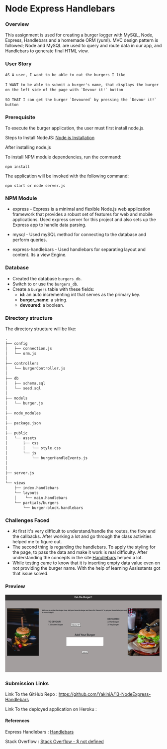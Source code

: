 # Node Express Handlebars

### Overview

This assignment is used for creating a burger logger with MySQL, Node, Express, Handlebars and a homemade ORM (yum!). MVC design pattern is followed; Node and MySQL are used to query and route data in our app, and Handlebars to generate final HTML view.

### User Story 

```
AS A user, I want to be able to eat the burgers I like

I WANT to be able to submit a burger's name, that displays the burger on the left side of the page with `Devour it!` button

SO THAT I can get the burger `Devoured` by pressing the `Devour it!` button
```


### Prerequisite

To execute the burger application, the user must first install node.js.

Steps to Install NodeJS: [Node.js Installation](https://docs.npmjs.com/downloading-and-installing-node-js-and-npm#windows-node-version-managers)

After installing node.js

To install NPM module dependencies, run the command:

```
npm install
```

The application will be invoked with the following command:

```
npm start or node server.js
```

### NPM Module

* express - Express is a minimal and flexible Node.js web application framework that provides a robust set of features for web and mobile applications. Used express server for this project and also sets up the Express app to handle data parsing.

* mysql - Used mySQL method for connecting to the database and perform queries.

* express-handlebars - Used handlebars for separating layout and content. Its a view Engine.

### Database

   * Created the database `burgers_db`.
   * Switch to or use the `burgers_db`.
   * Create a `burgers` table with these fields:
     * **id**: an auto incrementing int that serves as the primary key.
     * **burger_name**: a string.
     * **devoured**: a boolean.

### Directory structure

The directory structure will be like:

```
.
├── config
│   ├── connection.js
│   └── orm.js
│ 
├── controllers
│   └── burgerController.js
│
├── db
│   ├── schema.sql
│   └── seed.sql
│
├── models
│   └── burger.js
│ 
├── node_modules
│ 
├── package.json
│
├── public
│   └── assets
│       ├── css
│       │   └── style.css
│       └── js
│           └── burgerHandleEvents.js
│   
│
├── server.js
│
└── views
    ├── index.handlebars
    └── layouts
    │    └── main.handlebars
    └── partials/burgers
        └── burger-block.handlebars
```  

### Challenges Faced

*  At first it's very difficult to understand/handle the routes, the flow and the callbacks. After working a lot and go through the class activities helped me to figure out.
*  The second thing is regarding the handlebars. To apply the styling for the page, to pass the data and make it work is real difficulty. After understanding the concepts in the site [Handlebars](https://handlebarsjs.com/guide/builtin-helpers.html) helped a lot.
*  While testing came to know that it is inserting empty data value even on not providing the burger name. With the help of learning Assisstants got that issue solved.

### Preview

![Snapshot](public/assets/css/Snapshot.png)

### Submission Links

Link To the GitHub Repo : https://github.com/YakiniA/13-NodeExpress-Handlebars

Link To the deployed application on Heroku : 

#### References

Express Handlebars : [Handlebars](https://handlebarsjs.com/guide/builtin-helpers.html)

Stack Overflow : [Stack Overflow - $ not defined](https://stackoverflow.com/questions/2194992/jquery-is-not-defined)
